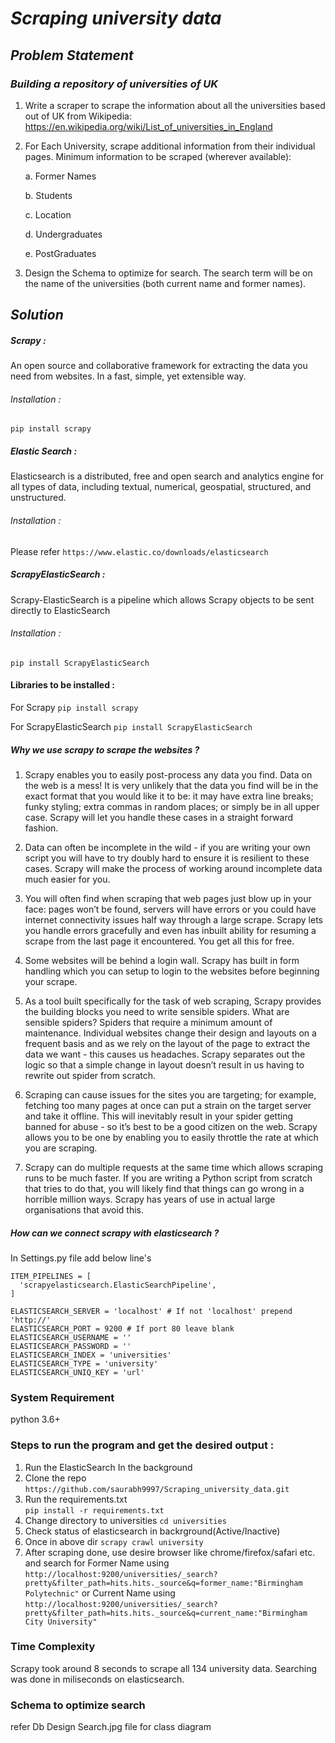 # *Scraping university data*
## *Problem Statement*
### *Building a repository of universities of UK*
1. Write a scraper to scrape the information about all the universities based out of UK from Wikipedia: https://en.wikipedia.org/wiki/List_of_universities_in_England 
2. For Each University, scrape additional information from their individual pages. Minimum information to be scraped (wherever available): 
    
    a. Former Names 
    
    b. Students 
    
    c. Location 
    
    d. Undergraduates 
    
    e. PostGraduates 
3. Design the Schema to optimize for search. The search term will be on the name of the universities (both current name and former names). 

## *Solution*

##### Scrapy :
An open source and collaborative framework for extracting the data you need from websites.
In a fast, simple, yet extensible way.
###### Installation :
```pip install scrapy```

##### Elastic Search :
Elasticsearch is a distributed, free and open search and analytics engine for all types of data, including textual, numerical, geospatial, structured, and unstructured.
###### Installation :
Please refer ```https://www.elastic.co/downloads/elasticsearch```

##### ScrapyElasticSearch :
Scrapy-ElasticSearch is a pipeline which allows Scrapy objects to be sent directly to ElasticSearch
###### Installation :
```pip install ScrapyElasticSearch```

#### Libraries to be installed :
For Scrapy ```pip install scrapy```

For ScrapyElasticSearch ```pip install ScrapyElasticSearch```

##### *Why we use scrapy to scrape the websites ?*
1. Scrapy enables you to easily post-process any data you find. Data on the web is a mess! It is very unlikely that the data you find will be in the exact format that you would like it to be: it may have extra line breaks; funky styling; extra commas in random places; or simply be in all upper case. Scrapy will let you handle these cases in a straight forward fashion.

2. Data can often be incomplete in the wild - if you are writing your own script you will have to try doubly hard to ensure it is resilient to these cases. Scrapy will make the process of working around incomplete data much easier for you.

3. You will often find when scraping that web pages just blow up in your face: pages won’t be found, servers will have errors or you could have internet connectivity issues half way through a large scrape. Scrapy lets you handle errors gracefully and even has inbuilt ability for resuming a scrape from the last page it encountered. You get all this for free.

4. Some websites will be behind a login wall. Scrapy has built in form handling which you can setup to login to the websites before beginning your scrape.

5. As a tool built specifically for the task of web scraping, Scrapy provides the building blocks you need to write sensible spiders. What are sensible spiders? Spiders that require a minimum amount of maintenance. Individual websites change their design and layouts on a frequent basis and as we rely on the layout of the page to extract the data we want - this causes us headaches. Scrapy separates out the logic so that a simple change in layout doesn’t result in us having to rewrite out spider from scratch.

6. Scraping can cause issues for the sites you are targeting; for example, fetching too many pages at once can put a strain on the target server and take it offline. This will inevitably result in your spider getting banned for abuse - so it’s best to be a good citizen on the web. Scrapy allows you to be one by enabling you to easily throttle the rate at which you are scraping.

7. Scrapy can do multiple requests at the same time which allows scraping runs to be much faster. If you are writing a Python script from scratch that tries to do that, you will likely find that things can go wrong in a horrible million ways. Scrapy has years of use in actual large organisations that avoid this.


##### *How can we connect scrapy with elasticsearch ?*
In Settings.py file add below line's
```
ITEM_PIPELINES = [
  'scrapyelasticsearch.ElasticSearchPipeline',
]

ELASTICSEARCH_SERVER = 'localhost' # If not 'localhost' prepend 'http://'
ELASTICSEARCH_PORT = 9200 # If port 80 leave blank
ELASTICSEARCH_USERNAME = ''
ELASTICSEARCH_PASSWORD = ''
ELASTICSEARCH_INDEX = 'universities'
ELASTICSEARCH_TYPE = 'university'
ELASTICSEARCH_UNIQ_KEY = 'url'
```

### System Requirement 
python 3.6+

### Steps to run the program and get the desired output :
1. Run the ElasticSearch In the background
2. Clone the repo 
    ```https://github.com/saurabh9997/Scraping_university_data.git```
3. Run the requirements.txt  
   ```pip install -r requirements.txt```
4. Change directory to universities 
    ```cd universities```
5. Check status of elasticsearch in backrground(Active/Inactive)
6. Once in above dir 
    ```scrapy crawl university```
7. After scraping done, use desire browser like chrome/firefox/safari etc. and search for
    Former Name using ```http://localhost:9200/universities/_search?pretty&filter_path=hits.hits._source&q=former_name:"Birmingham Polytechnic"```
    or Current Name using ```http://localhost:9200/universities/_search?pretty&filter_path=hits.hits._source&q=current_name:"Birmingham City University"```
    
### Time Complexity
Scrapy took around 8 seconds to scrape all 134 university data.
Searching was done in miliseconds on elasticsearch.

### Schema to optimize search 
 refer Db Design Search.jpg file for class diagram



